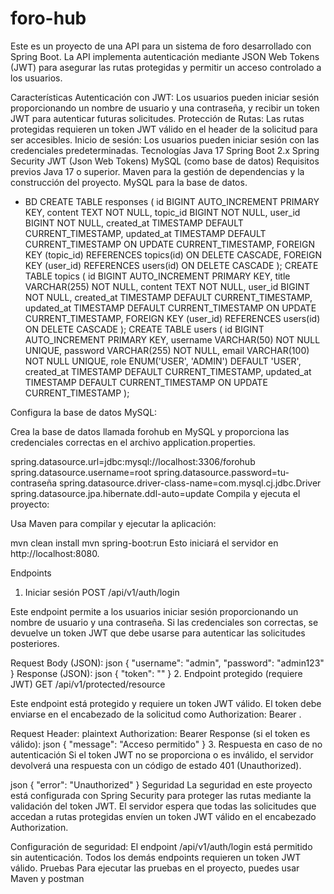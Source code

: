 # foro-hub
Este es un proyecto de una API para un sistema de foro desarrollado con Spring Boot. La API implementa autenticación mediante JSON Web Tokens (JWT) para asegurar las rutas protegidas y permitir un acceso controlado a los usuarios.

Características
Autenticación con JWT: Los usuarios pueden iniciar sesión proporcionando un nombre de usuario y una contraseña, y recibir un token JWT para autenticar futuras solicitudes.
Protección de Rutas: Las rutas protegidas requieren un token JWT válido en el header de la solicitud para ser accesibles.
Inicio de sesión: Los usuarios pueden iniciar sesión con las credenciales predeterminadas.
Tecnologías
Java 17
Spring Boot 2.x
Spring Security
JWT (Json Web Tokens)
MySQL (como base de datos)
Requisitos previos
Java 17 o superior.
Maven para la gestión de dependencias y la construcción del proyecto.
MySQL para la base de datos.

* BD
CREATE TABLE responses (
    id BIGINT AUTO_INCREMENT PRIMARY KEY,
    content TEXT NOT NULL,
    topic_id BIGINT NOT NULL,
    user_id BIGINT NOT NULL,
    created_at TIMESTAMP DEFAULT CURRENT_TIMESTAMP,
    updated_at TIMESTAMP DEFAULT CURRENT_TIMESTAMP ON UPDATE CURRENT_TIMESTAMP,
    FOREIGN KEY (topic_id) REFERENCES topics(id) ON DELETE CASCADE,
    FOREIGN KEY (user_id) REFERENCES users(id) ON DELETE CASCADE
);
CREATE TABLE topics (
    id BIGINT AUTO_INCREMENT PRIMARY KEY,
    title VARCHAR(255) NOT NULL,
    content TEXT NOT NULL,
    user_id BIGINT NOT NULL,
    created_at TIMESTAMP DEFAULT CURRENT_TIMESTAMP,
    updated_at TIMESTAMP DEFAULT CURRENT_TIMESTAMP ON UPDATE CURRENT_TIMESTAMP,
    FOREIGN KEY (user_id) REFERENCES users(id) ON DELETE CASCADE
);
CREATE TABLE users (
    id BIGINT AUTO_INCREMENT PRIMARY KEY,
    username VARCHAR(50) NOT NULL UNIQUE,
    password VARCHAR(255) NOT NULL,
    email VARCHAR(100) NOT NULL UNIQUE,
    role ENUM('USER', 'ADMIN') DEFAULT 'USER',
    created_at TIMESTAMP DEFAULT CURRENT_TIMESTAMP,
    updated_at TIMESTAMP DEFAULT CURRENT_TIMESTAMP ON UPDATE CURRENT_TIMESTAMP
);

Configura la base de datos MySQL:

Crea la base de datos llamada forohub en MySQL y proporciona las credenciales correctas en el archivo application.properties.

spring.datasource.url=jdbc:mysql://localhost:3306/forohub
spring.datasource.username=root
spring.datasource.password=tu-contraseña
spring.datasource.driver-class-name=com.mysql.cj.jdbc.Driver
spring.datasource.jpa.hibernate.ddl-auto=update
Compila y ejecuta el proyecto:

Usa Maven para compilar y ejecutar la aplicación:

mvn clean install
mvn spring-boot:run
Esto iniciará el servidor en http://localhost:8080.

Endpoints
1. Iniciar sesión
POST /api/v1/auth/login

Este endpoint permite a los usuarios iniciar sesión proporcionando un nombre de usuario y una contraseña. Si las credenciales son correctas, se devuelve un token JWT que debe usarse para autenticar las solicitudes posteriores.

Request Body (JSON):
json
{
  "username": "admin",
  "password": "admin123"
}
Response (JSON):
json
{
  "token": "<TOKEN>"
}
2. Endpoint protegido (requiere JWT)
GET /api/v1/protected/resource

Este endpoint está protegido y requiere un token JWT válido. El token debe enviarse en el encabezado de la solicitud como Authorization: Bearer <TOKEN>.

Request Header:
plaintext
Authorization: Bearer <TOKEN>
Response (si el token es válido):
json
{
  "message": "Acceso permitido"
}
3. Respuesta en caso de no autenticación
Si el token JWT no se proporciona o es inválido, el servidor devolverá una respuesta con un código de estado 401 (Unauthorized).

json
{
  "error": "Unauthorized"
}
Seguridad
La seguridad en este proyecto está configurada con Spring Security para proteger las rutas mediante la validación del token JWT. El servidor espera que todas las solicitudes que accedan a rutas protegidas envíen un token JWT válido en el encabezado Authorization.

Configuración de seguridad:
El endpoint /api/v1/auth/login está permitido sin autenticación.
Todos los demás endpoints requieren un token JWT válido.
Pruebas
Para ejecutar las pruebas en el proyecto, puedes usar Maven y postman
